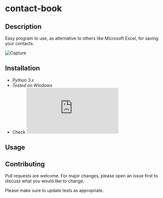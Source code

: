 # contact-book
## Description

Easy program to use, as alternative to others like Microsoft Excel, for saving your contacts.

![Capture](https://user-images.githubusercontent.com/77811406/119252528-8339a580-bbb5-11eb-8d91-6e8a13946d7e.PNG)

## Installation

* *Python 3.x*
* *Tested on Windows*
* Check ![requirements](https://github.com/Damyanmd/contact-book/blob/main/requirements.txt)

## Usage



## Contributing
Pull requests are welcome. For major changes, please open an issue first to discuss what you would like to change.

Please make sure to update tests as appropriate.
